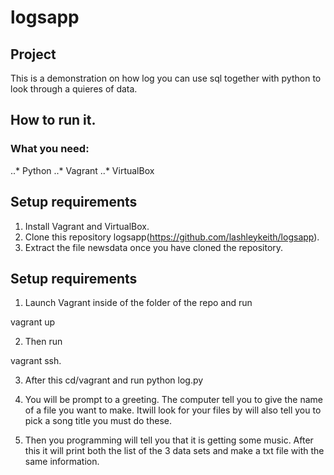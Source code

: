 # logsapp

## Project
This is a demonstration on how log you can use sql together with python to look through a quieres of data.

## How to run it.

### What you need:
..* Python
..* Vagrant
..* VirtualBox

## Setup requirements

1. Install Vagrant and VirtualBox.
2.  Clone this repository logsapp(https://github.com/lashleykeith/logsapp).
3. Extract the file newsdata once you have cloned the repository.

## Setup requirements
1.  Launch Vagrant inside of the folder of the repo and run

vagrant up

2. Then run 

vagrant ssh.

3. After this cd/vagrant  and run python log.py

4.  You will be prompt to a greeting. The computer tell you to give  the name of a file you want to make.  Itwill look for your files by will also tell you to pick a song title you must do these.

5.  Then you programming will tell you that it is getting some music. After this it will print both the list of the  3 data sets
and make a txt file with the same information.

